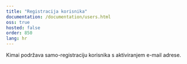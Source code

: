 ```yaml
---
title: "Registracija korisnika"
documentation: /documentation/users.html
oss: true
hosted: false
order: 850
lang: hr
---
```


Kimai podržava samo-registraciju korisnika s aktiviranjem e-mail adrese.
